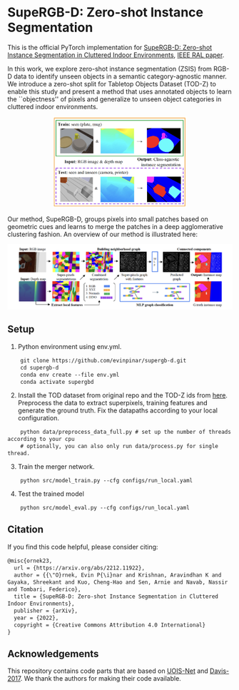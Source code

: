 # SupeRGB-D: Zero-shot Instance Segmentation 
This is the official PyTorch implementation for [SupeRGB-D: Zero-shot Instance Segmentation in Cluttered Indoor Environments](https://arxiv.org/abs/2212.11922), [IEEE RAL paper](https://ieeexplore.ieee.org/document/10111059).

In this work, we explore zero-shot instance segmentation (ZSIS) from RGB-D data to identify unseen objects in a semantic category-agnostic manner. We introduce a zero-shot split for Tabletop Objects Dataset (TOD-Z) to enable this study and present a method that uses annotated objects to learn the ``objectness'' of pixels and generalize to unseen object categories in cluttered indoor environments.

<p align="center">
  <img src="figures/task.png" width="300"/>
</p>

Our method, SupeRGB-D, groups pixels into small patches based on geometric cues and learns to merge the patches in a deep agglomerative clustering fashion. An overview of our method is illustrated here:
<p align="center">
  <img src="figures/method.png" width="800" />
</p>

## Setup

1. Python environment using env.yml.
```
    git clone https://github.com/evinpinar/supergb-d.git
    cd supergb-d
    conda env create --file env.yml
    conda activate supergbd
```

2. Install the TOD dataset from original repo [](link) and the TOD-Z ids from [here](link...). Preprocess the data to extract superpixels, training features and generate the ground truth. Fix the datapaths according to your local configuration.
```
    python data/preprocess_data_full.py # set up the number of threads according to your cpu
    # optionally, you can also only run data/process.py for single thread. 
```

3. Train the merger network.
```
    python src/model_train.py --cfg configs/run_local.yaml
```
4. Test the trained model
```
    python src/model_eval.py --cfg configs/run_local.yaml
```

## Citation

If you find this code helpful, please consider citing:
```
@misc{ornek23,
  url = {https://arxiv.org/abs/2212.11922},
  author = {{\"O}rnek, Evin P{\i}nar and Krishnan, Aravindhan K and Gayaka, Shreekant and Kuo, Cheng-Hao and Sen, Arnie and Navab, Nassir and Tombari, Federico},
  title = {SupeRGB-D: Zero-shot Instance Segmentation in Cluttered Indoor Environments},
  publisher = {arXiv},
  year = {2022},
  copyright = {Creative Commons Attribution 4.0 International}
}
```

## Acknowledgements

This repository contains code parts that are based on [UOIS-Net](https://github.com/chrisdxie/uois) and [Davis-2017](https://github.com/davisvideochallenge/davis-2017). We thank the authors for making their code available.
